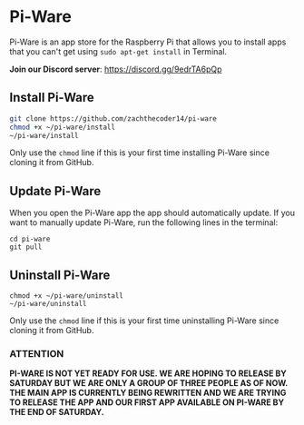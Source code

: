 # Pi-Ware
Pi-Ware is an app store for the Raspberry Pi that allows you to install apps that you can't get using `sudo apt-get install` in Terminal.

**Join our Discord server**: https://discord.gg/9edrTA6pQp

## Install Pi-Ware
```bash
git clone https://github.com/zachthecoder14/pi-ware
chmod +x ~/pi-ware/install
~/pi-ware/install
```
Only use the `chmod` line if this is your first time installing Pi-Ware since cloning it from GitHub.

## Update Pi-Ware
When you open the Pi-Ware app the app should automatically update. If you want to manually update Pi-Ware, run the following lines in the terminal:
```
cd pi-ware
git pull
```

## Uninstall Pi-Ware
```
chmod +x ~/pi-ware/uninstall
~/pi-ware/uninstall
```
Only use the `chmod` line if this is your first time uninstalling Pi-Ware since cloning it from GitHub.

### ATTENTION
**PI-WARE IS NOT YET READY FOR USE. WE ARE HOPING TO RELEASE BY SATURDAY BUT WE ARE ONLY A GROUP OF THREE PEOPLE AS OF NOW. THE MAIN APP IS CURRENTLY BEING REWRITTEN AND WE ARE TRYING TO RELEASE THE APP AND OUR FIRST APP AVAILABLE ON PI-WARE BY THE END OF SATURDAY.**
